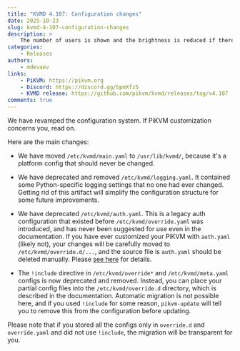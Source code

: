 ```yaml
---
title: "KVMD 4.107: Configuration changes"
date: 2025-10-23
slug: kvmd-4-107-configuration-changes
description: >
    The number of users is shown and the brightness is reduced if there is at least one to prolong the life of the screen
categories:
    - Releases
authors:
    - mdevaev
links:
    - PiKVM: https://pikvm.org
    - Discord: https://discord.gg/bpmXfz5
    - KVMD release: https://github.com/pikvm/kvmd/releases/tag/v4.107
comments: true
---
```


We have revamped the configuration system. If PiKVM customization concerns you, read on.

<!-- more -->

Here are the main changes:

- We have moved `/etc/kvmd/main.yaml` to `/usr/lib/kvmd/`, because it's a platform config that should never be changed.

- We have deprecated and removed `/etc/kvmd/logging.yaml`. It contained some Python-specific logging settings that no one had ever changed. Getting rid of this artifact will simplify the configuration structure for some future improvements.

- We have deprecated `/etc/kvmd/auth.yaml`. This is a legacy auth configuration that existed before `/etc/kvmd/override.yaml` was introduced, and has never been suggested for use even in the documentation. If you have ever customized your PiKVM with `auth.yaml` (likely not), your changes will be carefully moved to `/etc/kvmd/override.d/...`, and the source file is `auth.yaml` should be deleted manually. Please [see here](https://docs.pikvm.org/config/#legacy-notes) for details.

- The `!include` directive in `/etc/kvmd/override*` and `/etc/kvmd/meta.yaml` configs is now deprecated and removed. Instead, you can place your partial config files into the `/etc/kvmd/override.d` directory, which is described in the documentation. Automatic migration is not possible here, and if you used `!include` for some reason, `pikvm-update` will tell you to remove this from the configuration before updating.

Please note that if you stored all the configs only in `override.d` and `override.yaml` and did not use `!include`, the migration will be transparent for you.